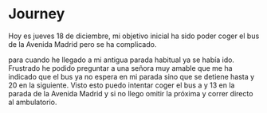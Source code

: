# Journey 

Hoy es jueves 18 de diciembre, mi objetivo inicial ha sido poder coger el bus de la Avenida Madrid pero se ha complicado. 

para cuando he llegado a mi antigua parada habitual ya se había ido. Frustrado he podido preguntar a una señora muy amable que me ha indicado que el bus ya no espera en mi parada sino que se detiene hasta y 20 en la siguiente. Visto esto puedo intentar coger el bus a y 13 en la parada de la Avenida Madrid  y si no llego omitir la próxima y correr directo al ambulatorio.


